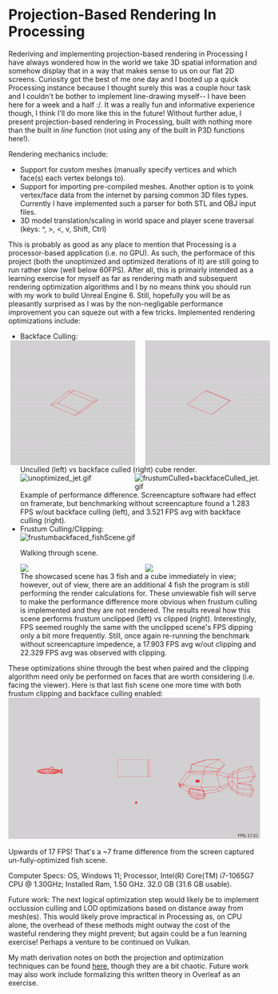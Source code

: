 # Projection-Based Rendering In Processing
Rederiving and implementing projection-based rendering in Processing
I have always wondered how in the world we take 3D spatial information and somehow display that in a way that makes sense to us on our flat 2D screens. Curiosity got the best of me one day and I booted up a quick Processing instance because I thought surely this was a couple hour task and I couldn't be bother to implement line-drawing myself-- I have been here for a week and a half :/. It was a really fun and informative experience though, I think I'll do more like this in the future! Without further adue, I present projection-based rendering in Processing, built with nothing more than the built in *line* function (not using any of the built in P3D functions here!).

Rendering mechanics include:
<ul>
  <li>Support for custom meshes (manually specify vertices and which face(s) each vertex belongs to).</li>
  <li>Support for importing pre-compiled meshes. Another option is to yoink vertex/face data from the internet by parsing common 3D files types. Currently I have implemented such a parser for both STL and OBJ input files.</li>
  <li>3D model translation/scaling in world space and player scene traversal (keys: ^, >, <, v, Shift, Ctrl)</li>
</ul>

This is probably as good as any place to mention that Processing is a processor-based application (i.e. no GPU). As such, the performace of this project (both the unoptimized and optimized iterations of it) are still going to run rather slow (well below 60FPS). After all, this is primairly intended as a learning exercise for myself as far as rendering math and subsequent rendering optimization algorithms and I by no means think you should run with my work to build Unreal Engine 6. Still, hopefully you will be as pleasantly surprised as I was by the non-negligable performance improvement you can squeze out with a few tricks. 
Implemented rendering optimizations include:
<ul>
  <li>Backface Culling:</li>
  <div style="display: flex; justify-content: center; gap: 20px;">
    <img src="demo clips/unculled_cube.gif" alt="unculled_cube.gif"  style="width: 250px;">
    <img src="demo clips/backfaceCulled_cube.gif" alt="backfaceCulled_cube.gif"  style="width: 250px;">
  </div>
  Unculled (left) vs backface culled (right) cube render.
  <div style="display: flex; justify-content: center; gap: 20px;">
    <img src="demo clips/unoptimized_jet.gif" alt="unoptimized_jet.gif"  style="width: 400px;">
    <img src="demo clips/frustumCulled+backfaceCulled_jet.gif" alt="frustumCulled+backfaceCulled_jet.gif"  style="width: 400px;">
  </div>
  Example of performance difference. Screencapture software had effect on framerate, but benchmarking without screencapture found a 1.283 FPS w/out backface culling (left), and 3.521 FPS avg with backface culling (right). 

  
  <li>Frustum Culling/Clipping:</li>
  <img alt="frustumbackfaced_fishScene.gif" src="demo clips/frustumbackfaced_fishScene.gif" data-hpc="true" class="Box-sc-g0xbh4-0 kzRgrI">
  
  Walking through scene.
  <div style="display: flex; justify-content: center; gap: 20px;">
    <img src="demo clips/unoptimized_fishScene.gif"  style="width: 400px;">
    <img src="demo clips/frustumCulled_fishScene.gif"  style="width: 400px;">
  </div>
  The showcased scene has 3 fish and a cube immediately in view; however, out of view, there are an additional 4 fish the program is still performing the render calculations for. These unviewable fish will serve to make the performance difference more obvious when frustum culling is implemented and they are not rendered. The results reveal how this scene performs frustum unclipped (left) vs clipped (right).
  Interestingly, FPS seemed roughly the same with the unclipped scene's FPS dipping only a bit more frequently. Still, once again re-running the benchmark without screencapture impedence, a 17.903 FPS avg w/out clipping and 22.329 FPS avg was observed with clipping.
</ul>


These optimizations shine through the best when paired and the clipping algorithm need only be performed on faces that are worth considering (i.e. facing the viewer). Here is that last fish scene one more time with both frustum clipping and backface culling enabled:
<img alt="frustumCulled+backfaceCulled_fishScene.gif" src="demo clips/frustumCulled+backfaceCulled_fishScene.gif" data-hpc="true" class="Box-sc-g0xbh4-0 kzRgrI">

Upwards of 17 FPS! That's a ~7 frame difference from the screen captured un-fully-optimized fish scene.

Computer Specs: OS, Windows 11; Processor, Intel(R) Core(TM) i7-1065G7 CPU @ 1.30GHz; Installed Ram, 1.50 GHz. 32.0 GB (31.6 GB usable).

Future work: The next logical optimization step would likely be to implement occlussion culling and LOD optimizations based on distance away from mesh(es). This would likely prove impractical in Processing as, on CPU alone, the overhead of these methods might outway the cost of the wasteful rendering they might prevent; but again could be a fun learning exercise! Perhaps a venture to be continued on Vulkan.

My math derivation notes on both the projection and optimization techniques can be found <a href="Projection-Based Rendering (scratch) Notebook.pdf" target="_blank">here</a>,
though they are a bit chaotic. Future work may also work include formalizing this written theory in Overleaf as an exercise.
